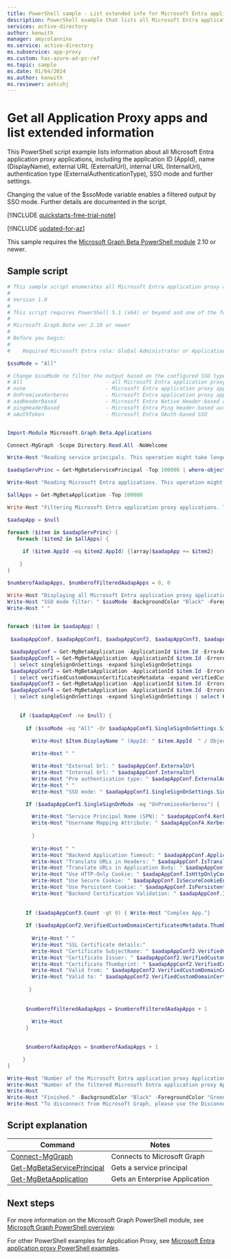 ```yaml
---
title: PowerShell sample - List extended info for Microsoft Entra application proxy apps
description: PowerShell example that lists all Microsoft Entra application proxy applications along with the application ID (AppId), name (DisplayName), external URL (ExternalUrl), internal URL (InternalUrl), and authentication type (ExternalAuthenticationType).
services: active-directory
author: kenwith
manager: amycolannino
ms.service: active-directory
ms.subservice: app-proxy
ms.custom: has-azure-ad-ps-ref
ms.topic: sample
ms.date: 01/04/2024
ms.author: kenwith
ms.reviewer: ashishj
---
```


# Get all Application Proxy apps and list extended information

This PowerShell script example lists information about all Microsoft Entra application proxy applications, including the application ID (AppId), name (DisplayName), external URL (ExternalUrl), internal URL (InternalUrl), authentication type (ExternalAuthenticationType), SSO mode and further settings.

Changing the value of the $ssoMode variable enables a filtered output by SSO mode. Further details are documented in the script.

[!INCLUDE [quickstarts-free-trial-note](~/../azure-docs-pr/includes/quickstarts-free-trial-note.md)]

[!INCLUDE [updated-for-az](~/../azure-docs-pr/includes/updated-for-az.md)]

This sample requires the [Microsoft Graph Beta PowerShell module](/powershell/microsoftgraph/installation) 2.10 or newer.

## Sample script

```powershell
# This sample script enumerates all Microsoft Entra application proxy applications with configuration details
#
# Version 1.0
#
# This script requires PowerShell 5.1 (x64) or beyond and one of the following modules:
#
# Microsoft.Graph.Beta ver 2.10 or newer
#
# Before you begin:
#    
#    Required Microsoft Entra role: Global Administrator or Application Administrator or Application Developer

$ssoMode = "All"

# Change $ssoMode to filter the output based on the configured SSO type
# All                           - all Microsoft Entra application proxy apps (no filter)
# none                          - Microsoft Entra application proxy apps configured with no SSO, SAML, Linked, Password
# OnPremisesKerberos            - Microsoft Entra application proxy apps configured with Windows Integrated SSO (Kerberos Constrained Delegation)
# aadHeaderBased                - Microsoft Entra Native Header-based authentication
# pingHeaderBased               - Microsoft Entra Ping Header-based authentication
# oAuthToken                    - Microsoft Entra OAuth-based SSO


Import-Module Microsoft.Graph.Beta.Applications

Connect-MgGraph -Scope Directory.Read.All -NoWelcome

Write-Host "Reading service principals. This operation might take longer..." -BackgroundColor "Black" -ForegroundColor "Green" 

$aadapServPrinc = Get-MgBetaServicePrincipal -Top 100000 | where-object {$_.Tags -Contains "WindowsAzureActiveDirectoryOnPremApp"}

Write-Host "Reading Microsoft Entra applications. This operation might take longer..." -BackgroundColor "Black" -ForegroundColor "Green"

$allApps = Get-MgBetaApplication -Top 100000

Write-Host "Filtering Microsoft Entra application proxy applications. This operation might take longer..." -BackgroundColor "Black" -ForegroundColor "Green"

$aadapApp = $null

foreach ($item in $aadapServPrinc) {
   foreach ($item2 in $allApps) {
    
     if ($item.AppId -eq $item2.AppId) {[array]$aadapApp += $item2}

    }
}

$numberofAadapApps, $numberofFilteredAadapApps = 0, 0

Write-Host "Displaying all Microsoft Entra application proxy applications with configuration details..." -BackgroundColor "Black" -ForegroundColor "Green"
Write-Host "SSO mode filter: " $ssoMode -BackgroundColor "Black" -ForegroundColor "Green"
Write-Host " "


foreach ($item in $aadapApp) {
 
 $aadapAppConf, $aadapAppConf1, $aadapAppConf2, $aadapAppConf3, $aadapAppConf4 = $null, $null, $null, $null, $null

 $aadapAppConf = Get-MgBetaApplication -ApplicationId $item.Id -ErrorAction SilentlyContinue -select OnPremisesPublishing | select OnPremisesPublishing -expand OnPremisesPublishing 
 $aadapAppConf1 = Get-MgBetaApplication -ApplicationId $item.Id -ErrorAction SilentlyContinue -select OnPremisesPublishing | select OnPremisesPublishing -expand OnPremisesPublishing `
  | select singleSignOnSettings -expand SingleSignOnSettings 
 $aadapAppConf2 = Get-MgBetaApplication -ApplicationId $item.Id -ErrorAction SilentlyContinue -select OnPremisesPublishing | select OnPremisesPublishing -expand OnPremisesPublishing `
  | select verifiedCustomDomainCertificatesMetadata -expand verifiedCustomDomainCertificatesMetadata 
 $aadapAppConf3 = Get-MgBetaApplication -ApplicationId $item.Id -ErrorAction SilentlyContinue -select OnPremisesPublishing | select OnPremisesPublishing -expand OnPremisesPublishing | select OnPremisesApplicationSegments -expand OnPremisesApplicationSegments
 $aadapAppConf4 = Get-MgBetaApplication -ApplicationId $item.Id -ErrorAction SilentlyContinue -select OnPremisesPublishing | select OnPremisesPublishing -expand OnPremisesPublishing `
  | select singleSignOnSettings -expand SingleSignOnSettings | select KerberosSignOnSettings -expand KerberosSignOnSettings 
 

    if ($aadapAppConf -ne $null) {
   
      if ($ssoMode -eq "All" -Or $aadapAppConf1.SingleSignOnSettings.SingleSignOnMode -eq $ssoMode) {
    
        Write-Host $Item.DisplayName " (AppId: " $item.AppId  " / ObjectId: " $item.Id ")" -BackgroundColor "Black" -ForegroundColor "White"    

        Write-Host " "

        Write-Host "External Url: " $aadapAppConf.ExternalUrl
        Write-Host "Internal Url: " $aadapAppConf.InternalUrl
        Write-Host "Pre authentication type: " $aadapAppConf.ExternalAuthenticationType
        Write-Host " "
        Write-Host "SSO mode: " $aadapAppConf1.SingleSignOnSettings.SingleSignOnMode

      If ($aadapAppConf1.SingleSignOnMode -eq "OnPremisesKerberos") {

        Write-Host "Service Principal Name (SPN): " $aadapAppConf4.KerberosServicePrincipalName
        Write-Host "Username Mapping Attribute: " $aadapAppConf4.KerberosSignOnMappingAttributeType
      
        }
      
        Write-Host " "
        Write-Host "Backend Application Timeout: " $aadapAppConf.ApplicationServerTimeout
        Write-Host "Translate URLs in Headers: " $aadapAppConf.IsTranslateHostHeaderEnabled
        Write-Host "Translate URLs in Application Body: " $aadapAppConf.IsTranslateLinksInBodyEnabled
        Write-Host "Use HTTP-Only Cookie: " $aadapAppConf.IsHttpOnlyCookieEnabled
        Write-Host "Use Secure Cookie: " $aadapAppConf.IsSecureCookieEnabled
        Write-Host "Use Persistent Cookie: " $aadapAppConf.IsPersistentCookieEnabled
        Write-Host "Backend Certification Validation: " $aadapAppConf.IsBackendCertificateValidationEnabled
 
 
      If ($aadapAppConf3.Count -gt 0) { Write-Host "Complex App."}
      
      If ($aadapAppConf2.VerifiedCustomDomainCertificatesMetadata.Thumbprint.Length -ne 0) {
       
        Write-Host " "
        Write-Host "SSL Certificate details:"
        Write-Host "Certificate SubjectName: " $aadapAppConf2.VerifiedCustomDomainCertificatesMetadata.SubjectName
        Write-Host "Certificate Issuer: " $aadapAppConf2.VerifiedCustomDomainCertificatesMetadata.Issuer
        Write-Host "Certificate Thumbprint: " $aadapAppConf2.VerifiedCustomDomainCertificatesMetadata.Thumbprint
        Write-Host "Valid from: " $aadapAppConf2.VerifiedCustomDomainCertificatesMetadata.IssueDate
        Write-Host "Valid to: " $aadapAppConf2.VerifiedCustomDomainCertificatesMetadata.ExpiryDate
       
       } 
     
      
      $numberofFilteredAadapApps = $numberofFilteredAadapApps + 1
      
        Write-Host
      }
     

      $numberofAadapApps = $numberofAadapApps + 1          

     }
}

Write-Host "Number of the Microsoft Entra application proxy Applications: " $numberofAadapApps
Write-Host "Number of the filtered Microsoft Entra application proxy Applications: " $numberofFilteredAadapApps
Write-Host
Write-Host "Finished." -BackgroundColor "Black" -ForegroundColor "Green"
Write-Host "To disconnect from Microsoft Graph, please use the Disconnect-MgGraph cmdlet." 
```

## Script explanation

| Command | Notes |
|---|---|
|[Connect-MgGraph](/powershell/module/microsoft.graph.authentication/connect-mggraph)| Connects to Microsoft Graph|
|[Get-MgBetaServicePrincipal](/powershell/module/microsoft.graph.applications/get-mgserviceprincipal)| Gets a service principal|
|[Get-MgBetaApplication](/powershell/module/microsoft.graph.beta.applications/get-mgbetaapplication)| Gets an Enterprise Application|

## Next steps

For more information on the Microsoft Graph PowerShell module, see [Microsoft Graph PowerShell overview](/powershell/microsoftgraph/overview).

For other PowerShell examples for Application Proxy, see [Microsoft Entra application proxy PowerShell examples](../application-proxy-powershell-samples.md).

